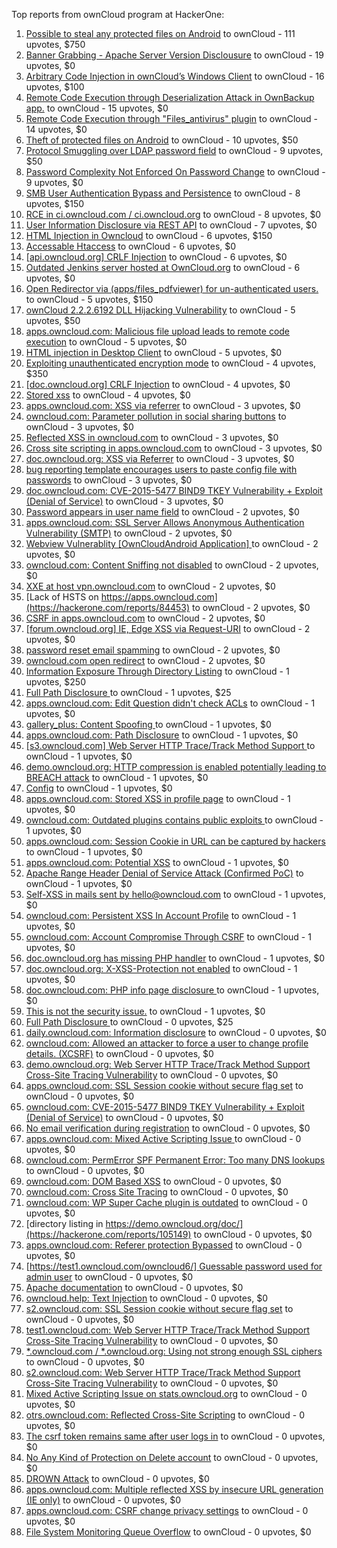 Top reports from ownCloud program at HackerOne:

1. [Possible to steal any protected files on Android](https://hackerone.com/reports/377107) to ownCloud - 111 upvotes, $750
2. [Banner Grabbing - Apache Server Version Disclousure](https://hackerone.com/reports/269467) to ownCloud - 19 upvotes, $0
3. [Arbitrary Code Injection in ownCloud’s Windows Client](https://hackerone.com/reports/155657) to ownCloud - 16 upvotes, $100
4. [Remote Code Execution through Deserialization Attack in OwnBackup app.](https://hackerone.com/reports/562335) to ownCloud - 15 upvotes, $0
5. [Remote Code Execution through "Files_antivirus" plugin](https://hackerone.com/reports/903872) to ownCloud - 14 upvotes, $0
6. [Theft of protected files on Android](https://hackerone.com/reports/1454002) to ownCloud - 10 upvotes, $50
7. [Protocol Smuggling over LDAP password field](https://hackerone.com/reports/1054282) to ownCloud - 9 upvotes, $50
8. [Password Complexity Not Enforced On Password Change](https://hackerone.com/reports/276123) to ownCloud - 9 upvotes, $0
9. [SMB User Authentication Bypass and Persistence](https://hackerone.com/reports/148151) to ownCloud - 8 upvotes, $150
10. [RCE in ci.owncloud.com / ci.owncloud.org](https://hackerone.com/reports/98559) to ownCloud - 8 upvotes, $0
11. [User Information Disclosure via REST API](https://hackerone.com/reports/197786) to ownCloud - 7 upvotes, $0
12. [HTML Injection in Owncloud](https://hackerone.com/reports/215410) to ownCloud - 6 upvotes, $150
13. [Accessable Htaccess](https://hackerone.com/reports/171272) to ownCloud - 6 upvotes, $0
14. [[api.owncloud.org] CRLF Injection](https://hackerone.com/reports/154306) to ownCloud - 6 upvotes, $0
15. [Outdated Jenkins server hosted at OwnCloud.org](https://hackerone.com/reports/208566) to ownCloud - 6 upvotes, $0
16. [Open Redirector via (apps/files_pdfviewer) for un-authenticated users.](https://hackerone.com/reports/131082) to ownCloud - 5 upvotes, $150
17. [ownCloud 2.2.2.6192 DLL Hijacking Vulnerability](https://hackerone.com/reports/151475) to ownCloud - 5 upvotes, $50
18. [apps.owncloud.com: Malicious file upload leads to remote code execution](https://hackerone.com/reports/84374) to ownCloud - 5 upvotes, $0
19. [HTML injection in Desktop Client](https://hackerone.com/reports/206877) to ownCloud - 5 upvotes, $0
20. [Exploiting unauthenticated encryption mode](https://hackerone.com/reports/108082) to ownCloud - 4 upvotes, $350
21. [[doc.owncloud.org] CRLF Injection](https://hackerone.com/reports/154275) to ownCloud - 4 upvotes, $0
22. [Stored xss](https://hackerone.com/reports/187380) to ownCloud - 4 upvotes, $0
23. [apps.owncloud.com: XSS via referrer](https://hackerone.com/reports/83374) to ownCloud - 3 upvotes, $0
24. [owncloud.com: Parameter pollution in social sharing buttons](https://hackerone.com/reports/106024) to ownCloud - 3 upvotes, $0
25. [Reflected XSS in owncloud.com](https://hackerone.com/reports/127259) to ownCloud - 3 upvotes, $0
26. [Cross site scripting in apps.owncloud.com](https://hackerone.com/reports/129551) to ownCloud - 3 upvotes, $0
27. [doc.owncloud.org: XSS via Referrer](https://hackerone.com/reports/130951) to ownCloud - 3 upvotes, $0
28. [bug reporting template encourages users to paste config file with passwords](https://hackerone.com/reports/196969) to ownCloud - 3 upvotes, $0
29. [doc.owncloud.com: CVE-2015-5477 BIND9 TKEY Vulnerability + Exploit (Denial of Service)](https://hackerone.com/reports/217381) to ownCloud - 3 upvotes, $0
30. [Password appears in user name field](https://hackerone.com/reports/85559) to ownCloud - 2 upvotes, $0
31. [apps.owncloud.com: SSL Server Allows Anonymous Authentication Vulnerability (SMTP)](https://hackerone.com/reports/83803) to ownCloud - 2 upvotes, $0
32. [Webview Vulnerablity [OwnCloudAndroid Application] ](https://hackerone.com/reports/87835) to ownCloud - 2 upvotes, $0
33. [owncloud.com: Content Sniffing not disabled](https://hackerone.com/reports/83251) to ownCloud - 2 upvotes, $0
34. [XXE at host vpn.owncloud.com](https://hackerone.com/reports/105980) to ownCloud - 2 upvotes, $0
35. [Lack of HSTS on https://apps.owncloud.com](https://hackerone.com/reports/84453) to ownCloud - 2 upvotes, $0
36. [CSRF in apps.owncloud.com](https://hackerone.com/reports/84395) to ownCloud - 2 upvotes, $0
37. [[forum.owncloud.org] IE, Edge XSS via Request-URI](https://hackerone.com/reports/154319) to ownCloud - 2 upvotes, $0
38. [password reset email spamming](https://hackerone.com/reports/224095) to ownCloud - 2 upvotes, $0
39. [owncloud.com open redirect](https://hackerone.com/reports/258632) to ownCloud - 2 upvotes, $0
40. [Information Exposure Through Directory Listing](https://hackerone.com/reports/110655) to ownCloud - 1 upvotes, $250
41. [Full Path Disclosure ](https://hackerone.com/reports/85201) to ownCloud - 1 upvotes, $25
42. [apps.owncloud.com: Edit Question didn't check ACLs](https://hackerone.com/reports/85532) to ownCloud - 1 upvotes, $0
43. [gallery_plus: Content Spoofing ](https://hackerone.com/reports/87752) to ownCloud - 1 upvotes, $0
44. [apps.owncloud.com: Path Disclosure](https://hackerone.com/reports/83801) to ownCloud - 1 upvotes, $0
45. [[s3.owncloud.com] Web Server HTTP Trace/Track Method Support ](https://hackerone.com/reports/90601) to ownCloud - 1 upvotes, $0
46. [demo.owncloud.org: HTTP compression is enabled potentially leading to BREACH attack](https://hackerone.com/reports/84105) to ownCloud - 1 upvotes, $0
47. [Config](https://hackerone.com/reports/84797) to ownCloud - 1 upvotes, $0
48. [apps.owncloud.com: Stored XSS in profile page](https://hackerone.com/reports/84371) to ownCloud - 1 upvotes, $0
49. [owncloud.com: Outdated plugins contains public exploits  ](https://hackerone.com/reports/84581) to ownCloud - 1 upvotes, $0
50. [apps.owncloud.com: Session Cookie in URL can be captured by hackers](https://hackerone.com/reports/83667) to ownCloud - 1 upvotes, $0
51. [apps.owncloud.com: Potential XSS](https://hackerone.com/reports/85577) to ownCloud - 1 upvotes, $0
52. [Apache Range Header Denial of Service Attack (Confirmed PoC)](https://hackerone.com/reports/88904) to ownCloud - 1 upvotes, $0
53. [Self-XSS in mails sent by hello@owncloud.com](https://hackerone.com/reports/92111) to ownCloud - 1 upvotes, $0
54. [owncloud.com: Persistent XSS In Account Profile](https://hackerone.com/reports/116254) to ownCloud - 1 upvotes, $0
55. [owncloud.com: Account Compromise Through CSRF](https://hackerone.com/reports/84372) to ownCloud - 1 upvotes, $0
56. [doc.owncloud.org has missing PHP handler](https://hackerone.com/reports/121382) to ownCloud - 1 upvotes, $0
57. [doc.owncloud.org: X-XSS-Protection not enabled](https://hackerone.com/reports/128493) to ownCloud - 1 upvotes, $0
58. [doc.owncloud.com: PHP info page disclosure ](https://hackerone.com/reports/134216) to ownCloud - 1 upvotes, $0
59. [This is not the security issue.](https://hackerone.com/reports/257106) to ownCloud - 1 upvotes, $0
60. [Full Path Disclosure ](https://hackerone.com/reports/87505) to ownCloud - 0 upvotes, $25
61. [daily.owncloud.com: Information disclosure](https://hackerone.com/reports/84085) to ownCloud - 0 upvotes, $0
62. [owncloud.com: Allowed an attacker to force a user to change profile details. (XCSRF)](https://hackerone.com/reports/83239) to ownCloud - 0 upvotes, $0
63. [demo.owncloud.org: Web Server HTTP Trace/Track Method Support Cross-Site Tracing Vulnerability](https://hackerone.com/reports/83837) to ownCloud - 0 upvotes, $0
64. [apps.owncloud.com: SSL Session cookie without secure flag set](https://hackerone.com/reports/83710) to ownCloud - 0 upvotes, $0
65. [owncloud.com: CVE-2015-5477 BIND9 TKEY Vulnerability + Exploit (Denial of Service)](https://hackerone.com/reports/89097) to ownCloud - 0 upvotes, $0
66. [No email verification during registration](https://hackerone.com/reports/90643) to ownCloud - 0 upvotes, $0
67. [apps.owncloud.com: Mixed Active Scripting Issue ](https://hackerone.com/reports/85541) to ownCloud - 0 upvotes, $0
68. [owncloud.com: PermError SPF Permanent Error: Too many DNS lookups](https://hackerone.com/reports/83578) to ownCloud - 0 upvotes, $0
69. [owncloud.com: DOM Based XSS](https://hackerone.com/reports/83178) to ownCloud - 0 upvotes, $0
70. [owncloud.com: Cross Site Tracing](https://hackerone.com/reports/83373) to ownCloud - 0 upvotes, $0
71. [owncloud.com: WP Super Cache plugin is outdated](https://hackerone.com/reports/90980) to ownCloud - 0 upvotes, $0
72. [directory listing in https://demo.owncloud.org/doc/](https://hackerone.com/reports/105149) to ownCloud - 0 upvotes, $0
73. [apps.owncloud.com: Referer protection Bypassed](https://hackerone.com/reports/92644) to ownCloud - 0 upvotes, $0
74. [[https://test1.owncloud.com/owncloud6/] Guessable password used for admin user](https://hackerone.com/reports/107849) to ownCloud - 0 upvotes, $0
75. [Apache documentation](https://hackerone.com/reports/90321) to ownCloud - 0 upvotes, $0
76. [owncloud.help: Text  Injection](https://hackerone.com/reports/112304) to ownCloud - 0 upvotes, $0
77. [s2.owncloud.com: SSL Session cookie without secure flag set](https://hackerone.com/reports/83856) to ownCloud - 0 upvotes, $0
78. [test1.owncloud.com: Web Server HTTP Trace/Track Method Support Cross-Site Tracing Vulnerability](https://hackerone.com/reports/83971) to ownCloud - 0 upvotes, $0
79. [*.owncloud.com / *.owncloud.org: Using not strong enough SSL ciphers](https://hackerone.com/reports/84078) to ownCloud - 0 upvotes, $0
80. [s2.owncloud.com: Web Server HTTP Trace/Track Method Support Cross-Site Tracing Vulnerability](https://hackerone.com/reports/83855) to ownCloud - 0 upvotes, $0
81. [Mixed Active Scripting Issue on stats.owncloud.org](https://hackerone.com/reports/108692) to ownCloud - 0 upvotes, $0
82. [otrs.owncloud.com: Reflected Cross-Site Scripting](https://hackerone.com/reports/108288) to ownCloud - 0 upvotes, $0
83. [The csrf token remains same after user logs in](https://hackerone.com/reports/111262) to ownCloud - 0 upvotes, $0
84. [No Any Kind of Protection on Delete account](https://hackerone.com/reports/113211) to ownCloud - 0 upvotes, $0
85. [DROWN Attack](https://hackerone.com/reports/119808) to ownCloud - 0 upvotes, $0
86. [apps.owncloud.com: Multiple reflected XSS by insecure URL generation (IE only)](https://hackerone.com/reports/83381) to ownCloud - 0 upvotes, $0
87. [apps.owncloud.com: CSRF change privacy settings](https://hackerone.com/reports/85565) to ownCloud - 0 upvotes, $0
88. [File System Monitoring Queue Overflow](https://hackerone.com/reports/881891) to ownCloud - 0 upvotes, $0
